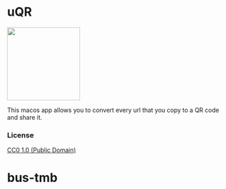 # uQR

<img src="https://i.imgur.com/i1pnqNO.png" width="170" height="170">

This macos app allows you to convert every url that you copy to a QR code and share it.

### License

[CC0 1.0 (Public Domain)](LICENSE.md)
# bus-tmb
